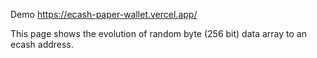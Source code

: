 Demo https://ecash-paper-wallet.vercel.app/

This page shows the evolution of random byte (256 bit) data array to an ecash address.
